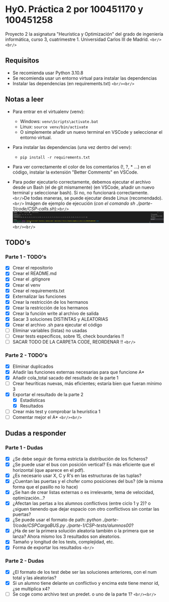 # HyO. Práctica 2 por 100451170 y 100451258

Proyecto 2 la asignatura "Heurística y Optimización" del grado de ingeniería informática, curso 3, cuatrimestre 1. Universidad Carlos III de Madrid.
`<br/><br/>`

## Requisitos

- Se recomienda usar Python 3.10.8
- Se recomienda usar un entorno virtual para instalar las dependencias
- Instalar las dependencias (en requirements.txt)
  `<br/><br/>`

## Notas a leer

- Para entrar en el virtualenv (venv):

  - Windows: `venv\Scripts\activate.bat`
  - Linux: `source venv/bin/activate`
  - O simplemente añadir un nuevo terminal en VSCode y seleccionar el entorno virtual.
- Para instalar las dependencias (una vez dentro del venv):

  - `pip install -r requirements.txt`
- Para ver correctamente el color de los comentarios (!, ?, * ...) en el código, instalar la extensión "Better Comments" en VSCode.
- Para poder ejecutarlo correctamente, debemos ejecutar el archivo desde un Bash (el de git mismamente) (en VSCode, añadir un nuevo terminal y seleccionar bash). Si no, no funcionará correctamente.
  `<br/>`De todas maneras, se puede ejecutar desde Linux (recomendado).`<br/>` Imágen de ejemplo de ejecución (*con el comando sh ./parte-1/code/CSP-calls.sh*):`<br/>`
  ![1669374620519](image/README/1669374620519.png)
  `<br/><br/>`

## TODO's

### Parte 1 - TODO's

- [X] Crear el repositorio
- [X] Crear el README.md
- [X] Crear el .gitignore
- [X] Crear el venv
- [X] Crear el requirements.txt
- [X] Externalizar las funciones
- [X] Crear la restricción de los hermanos
- [X] Crear la restricción de los hermanos
- [X] Crear la función write al archivo de salida
- [X] Sacar 3 soluciones DISTINTAS y ALEATORIAS
- [X] Crear el archivo .sh para ejecutar el código
- [ ] Eliminar variables (listas) no usadas
- [ ] Crear tests específicos, sobre 15, check boundaries !!
- [ ] SACAR TODO DE LA CARPETA CODE, REORDENAR !!
  `<br/>`

### Parte 2 - TODO's

- [X] Eliminar duplicados
- [X] Añadir las funciones externas necesarias para que funcione A*
- [X] Añadir cola_total sacado del resultado de la parte 1
- [ ] Crear heuríticas nuevas, más eficientes; estaría bien que fueran mínimo 3
- [X] Exportar el resultado de la parte 2
  - [X] Estadísticas
  - [X] Resultados
- [ ] Crear más test y comprobar la heurística 1
- [ ] Comentar mejor el A*
  `<br/><br/>`

## Dudas a responder

### Parte 1 - Dudas

- [X] ¿Se debe seguir de forma estricta la distribución de los ficheros?
- [X] ¿Se puede usar el bus con posición vertical? Es más eficiente que el horizontal (que aparece en el pdf).
- [X] ¿Es necesario usar X, C y R's en las estructuras de las tuplas?
- [X] ¿Cuentan las puertas y el chofer como posiciones del bus? (de la misma forma que el pasillo no lo hace)
- [X] ¿Se han de crear listas externas o es irrelevante, tema de velocidad, optimización...?
- [X] ¿Afectan las pertas a los alumnos conflictivos (entre ciclo 1 y 2)? o ¿siguen tienendo que dejar espacio con otro conflictivos sin contar las puertas?
- [X] ¿Se puede usar el formato de path: *python ./parte-1/code/CSPCargaBUS.py ./parte-1/CSP-tests/alumnos00*?
- [X] ¿Ha de ser la primera solución aleatoria también o la primera que se lanza? Ahora mismo los 3 resultados son aleatorios.
- [X] Tamaño y longitud de los tests, complejidad, etc.
- [X] Forma de exportar los resultados
  `<br/>`

### Parte 2 - Dudas

- [X] ¿El formato de los test debe ser las soluciones anteriores, con el num total y las aleatorias?
- [X] Si un alumno tiene delante un conflictivo y encima este tiene menor id, ¿se multiplica x4?
- [ ] Se coge como archivo test un predet. o uno de la parte 1?
  `<br/><br/>`
